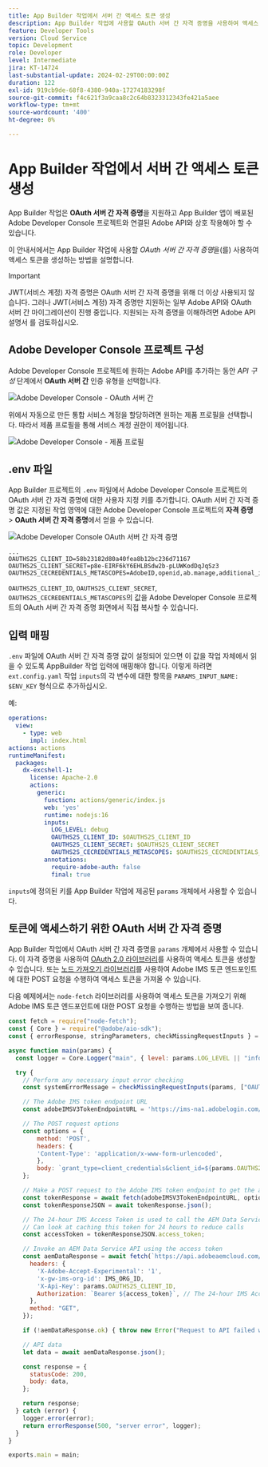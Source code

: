 ```yaml
---
title: App Builder 작업에서 서버 간 액세스 토큰 생성
description: App Builder 작업에 사용할 OAuth 서버 간 자격 증명을 사용하여 액세스 토큰을 생성하는 방법을 알아봅니다.
feature: Developer Tools
version: Cloud Service
topic: Development
role: Developer
level: Intermediate
jira: KT-14724
last-substantial-update: 2024-02-29T00:00:00Z
duration: 122
exl-id: 919cb9de-68f8-4380-940a-17274183298f
source-git-commit: f4c621f3a9caa8c2c64b8323312343fe421a5aee
workflow-type: tm+mt
source-wordcount: '400'
ht-degree: 0%

---
```


# App Builder 작업에서 서버 간 액세스 토큰 생성

App Builder 작업은 **OAuth 서버 간 자격 증명**&#x200B;을 지원하고 App Builder 앱이 배포된 Adobe Developer Console 프로젝트와 연결된 Adobe API와 상호 작용해야 할 수 있습니다.

이 안내서에서는 App Builder 작업에 사용할 _OAuth 서버 간 자격 증명_&#x200B;을(를) 사용하여 액세스 토큰을 생성하는 방법을 설명합니다.

>[!IMPORTANT]
>
> JWT(서비스 계정) 자격 증명은 OAuth 서버 간 자격 증명을 위해 더 이상 사용되지 않습니다. 그러나 JWT(서비스 계정) 자격 증명만 지원하는 일부 Adobe API와 OAuth 서버 간 마이그레이션이 진행 중입니다. 지원되는 자격 증명을 이해하려면 Adobe API 설명서 를 검토하십시오.

## Adobe Developer Console 프로젝트 구성

Adobe Developer Console 프로젝트에 원하는 Adobe API를 추가하는 동안 _API 구성_ 단계에서 **OAuth 서버 간** 인증 유형을 선택합니다.

![Adobe Developer Console - OAuth 서버 간](./assets/s2s-auth/oauth-server-to-server.png)

위에서 자동으로 만든 통합 서비스 계정을 할당하려면 원하는 제품 프로필을 선택합니다. 따라서 제품 프로필을 통해 서비스 계정 권한이 제어됩니다.

![Adobe Developer Console - 제품 프로필](./assets/s2s-auth/select-product-profile.png)

## .env 파일

App Builder 프로젝트의 `.env` 파일에서 Adobe Developer Console 프로젝트의 OAuth 서버 간 자격 증명에 대한 사용자 지정 키를 추가합니다. OAuth 서버 간 자격 증명 값은 지정된 작업 영역에 대한 Adobe Developer Console 프로젝트의 __자격 증명__ > __OAuth 서버 간 자격 증명__&#x200B;에서 얻을 수 있습니다.

![Adobe Developer Console OAuth 서버 간 자격 증명](./assets/s2s-auth/oauth-server-to-server-credentials.png)

```
...
OAUTHS2S_CLIENT_ID=58b23182d80a40fea8b12bc236d71167
OAUTHS2S_CLIENT_SECRET=p8e-EIRF6kY6EHLBSdw2b-pLUWKodDqJqSz3
OAUTHS2S_CECREDENTIALS_METASCOPES=AdobeID,openid,ab.manage,additional_info.projectedProductContext,read_organizations,read_profile,account_cluster.read
```

`OAUTHS2S_CLIENT_ID`, `OAUTHS2S_CLIENT_SECRET`, `OAUTHS2S_CECREDENTIALS_METASCOPES`의 값을 Adobe Developer Console 프로젝트의 OAuth 서버 간 자격 증명 화면에서 직접 복사할 수 있습니다.

## 입력 매핑

`.env` 파일에 OAuth 서버 간 자격 증명 값이 설정되어 있으면 이 값을 작업 자체에서 읽을 수 있도록 AppBuilder 작업 입력에 매핑해야 합니다. 이렇게 하려면 `ext.config.yaml` 작업 `inputs`의 각 변수에 대한 항목을 `PARAMS_INPUT_NAME: $ENV_KEY` 형식으로 추가하십시오.

예:

```yaml
operations:
  view:
    - type: web
      impl: index.html
actions: actions
runtimeManifest:
  packages:
    dx-excshell-1:
      license: Apache-2.0
      actions:
        generic:
          function: actions/generic/index.js
          web: 'yes'
          runtime: nodejs:16
          inputs:
            LOG_LEVEL: debug
            OAUTHS2S_CLIENT_ID: $OAUTHS2S_CLIENT_ID
            OAUTHS2S_CLIENT_SECRET: $OAUTHS2S_CLIENT_SECRET
            OAUTHS2S_CECREDENTIALS_METASCOPES: $OAUTHS2S_CECREDENTIALS_METASCOPES
          annotations:
            require-adobe-auth: false
            final: true
```

`inputs`에 정의된 키를 App Builder 작업에 제공된 `params` 개체에서 사용할 수 있습니다.

## 토큰에 액세스하기 위한 OAuth 서버 간 자격 증명

App Builder 작업에서 OAuth 서버 간 자격 증명을 `params` 개체에서 사용할 수 있습니다. 이 자격 증명을 사용하여 [OAuth 2.0 라이브러리](https://oauth.net/code/)를 사용하여 액세스 토큰을 생성할 수 있습니다. 또는 [노드 가져오기 라이브러리](https://www.npmjs.com/package/node-fetch)를 사용하여 Adobe IMS 토큰 엔드포인트에 대한 POST 요청을 수행하여 액세스 토큰을 가져올 수 있습니다.

다음 예제에서는 `node-fetch` 라이브러리를 사용하여 액세스 토큰을 가져오기 위해 Adobe IMS 토큰 엔드포인트에 대한 POST 요청을 수행하는 방법을 보여 줍니다.

```javascript
const fetch = require("node-fetch");
const { Core } = require("@adobe/aio-sdk");
const { errorResponse, stringParameters, checkMissingRequestInputs } = require("../utils");

async function main(params) {
  const logger = Core.Logger("main", { level: params.LOG_LEVEL || "info" });

  try {
    // Perform any necessary input error checking
    const systemErrorMessage = checkMissingRequestInputs(params, ["OAUTHS2S_CLIENT_ID", "OAUTHS2S_CLIENT_SECRET", "OAUTHS2S_CECREDENTIALS_METASCOPES"], []);

    // The Adobe IMS token endpoint URL
    const adobeIMSV3TokenEndpointURL = 'https://ims-na1.adobelogin.com/ims/token/v3';

    // The POST request options
    const options = {
        method: 'POST',
        headers: {
        'Content-Type': 'application/x-www-form-urlencoded',
        },
        body: `grant_type=client_credentials&client_id=${params.OAUTHS2S_CLIENT_ID}&client_secret=${params.OAUTHS2S_CLIENT_SECRET}&scope=${params.OAUTHS2S_CECREDENTIALS_METASCOPES}`,
    };

    // Make a POST request to the Adobe IMS token endpoint to get the access token
    const tokenResponse = await fetch(adobeIMSV3TokenEndpointURL, options);
    const tokenResponseJSON = await tokenResponse.json();

    // The 24-hour IMS Access Token is used to call the AEM Data Service API
    // Can look at caching this token for 24 hours to reduce calls
    const accessToken = tokenResponseJSON.access_token;

    // Invoke an AEM Data Service API using the access token
    const aemDataResponse = await fetch(`https://api.adobeaemcloud.com/adobe/stats/statistics/contentRequestsQuota?imsOrgId=${IMS_ORG_ID}&current=true`, {
      headers: {
        'X-Adobe-Accept-Experimental': '1',
        'x-gw-ims-org-id': IMS_ORG_ID,
        'X-Api-Key': params.OAUTHS2S_CLIENT_ID,
        Authorization: `Bearer ${access_token}`, // The 24-hour IMS Access Token
      },
      method: "GET",
    });

    if (!aemDataResponse.ok) { throw new Error("Request to API failed with status code " + aemDataResponse.status);}

    // API data
    let data = await aemDataResponse.json();

    const response = {
      statusCode: 200,
      body: data,
    };

    return response;
  } catch (error) {
    logger.error(error);
    return errorResponse(500, "server error", logger);
  }
}

exports.main = main;
```
